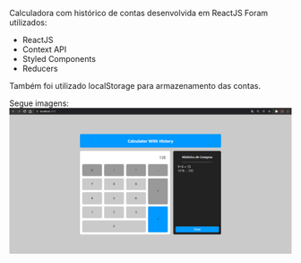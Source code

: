Calculadora com histórico de contas desenvolvida em ReactJS
Foram utilizados:
- ReactJS
- Context API
- Styled Components
- Reducers

Também foi utilizado localStorage para armazenamento das contas.

Segue imagens:
![Alt Text](/src/screenshots/img.png?raw=true "Exibição Calculadora")